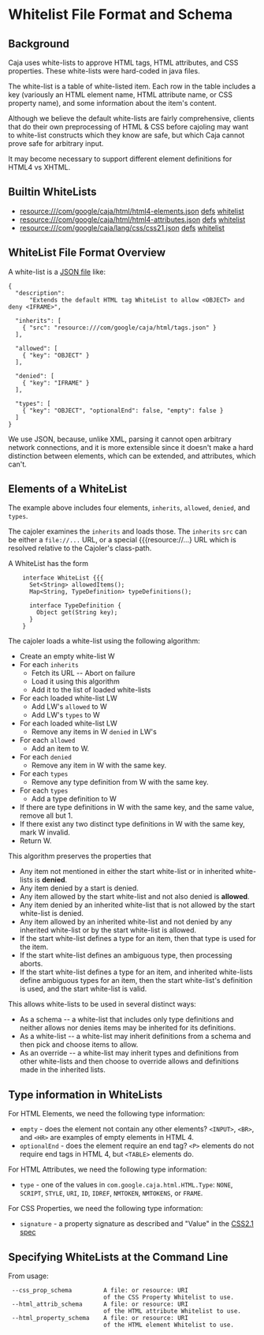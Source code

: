 # Whitelist File Format and Schema #

## Background ##

Caja uses white-lists to approve HTML tags, HTML attributes, and CSS properties.  These white-lists were hard-coded in java files.

The white-list is a table of white-listed item.  Each row in the table includes a key (variously an HTML element name, HTML attribute name, or CSS property name), and some information about the item's content.

Although we believe the default white-lists are fairly comprehensive, clients that do their own preprocessing of HTML & CSS before cajoling may want to white-list constructs which they know are safe, but which Caja cannot prove safe for arbitrary input.

It may become necessary to support different element definitions for HTML4 vs XHTML.


## Builtin WhiteLists ##
  * [resource:///com/google/caja/html/html4-elements.json](http://code.google.com/p/google-caja/source/browse/trunk/src/com/google/caja/lang/html/html4-elements.json) [defs](http://code.google.com/p/google-caja/source/browse/trunk/src/com/google/caja/lang/html/html4-elements-defs.json) [whitelist](http://code.google.com/p/google-caja/source/browse/trunk/src/com/google/caja/lang/html/html4-elements-whitelist.json)
  * [resource:///com/google/caja/html/html4-attributes.json](http://code.google.com/p/google-caja/source/browse/trunk/src/com/google/caja/lang/html/html4-attributes.json) [defs](http://code.google.com/p/google-caja/source/browse/trunk/src/com/google/caja/lang/html/html4-attributes-defs.json) [whitelist](http://code.google.com/p/google-caja/source/browse/trunk/src/com/google/caja/lang/html/html4-attributes-whitelist.json)
  * [resource:///com/google/caja/lang/css/css21.json](http://code.google.com/p/google-caja/source/browse/trunk/src/com/google/caja/lang/css/css21.json) [defs](http://code.google.com/p/google-caja/source/browse/trunk/src/com/google/caja/lang/css/css21-defs.json) [whitelist](http://code.google.com/p/google-caja/source/browse/trunk/src/com/google/caja/lang/css/css21-whitelist.json)





## WhiteList File Format Overview ##

A white-list is a [JSON file](http://www.json.org/) like:
```
{
  "description":
      "Extends the default HTML tag WhiteList to allow <OBJECT> and deny <IFRAME>",

  "inherits": [
    { "src": "resource:///com/google/caja/html/tags.json" }
  ],

  "allowed": [
    { "key": "OBJECT" }
  ],

  "denied": [
    { "key": "IFRAME" }
  ],

  "types": [
    { "key": "OBJECT", "optionalEnd": false, "empty": false }
  ]
}
```

We use JSON, because, unlike XML, parsing it cannot open arbitrary network connections, and it is more extensible since it doesn't make a hard distinction between elements, which can be extended, and attributes, which can't.


## Elements of a WhiteList ##

The example above includes four elements, `inherits`, `allowed`, `denied`, and `types`.

The cajoler examines the `inherits` and loads those.  The `inherits` `src` can be either a `file://...` URL, or a special {{{resource://...} URL which is resolved relative to the Cajoler's class-path.

A WhiteList has the form
```
    interface WhiteList {{{
      Set<String> allowedItems();
      Map<String, TypeDefinition> typeDefinitions();

      interface TypeDefinition {
        Object get(String key);
      }
    }
```

The cajoler loads a white-list using the following algorithm:
  * Create an empty white-list W
  * For each `inherits`
    * Fetch its URL -- Abort on failure
    * Load it using this algorithm
    * Add it to the list of loaded white-lists
  * For each loaded white-list LW
    * Add LW's `allowed` to W
    * Add LW's `types` to W
  * For each loaded white-list LW
    * Remove any items in W `denied` in LW's
  * For each `allowed`
    * Add an item to W.
  * For each `denied`
    * Remove any item in W with the same key.
  * For each `types`
    * Remove any type definition from W with the same key.
  * For each `types`
    * Add a type definition to W
  * If there are type definitions in W with the same key, and the same value, remove all but 1.
  * If there exist any two distinct type definitions in W with the same key, mark W invalid.
  * Return W.

This algorithm preserves the properties that
  * Any item not mentioned in either the start white-list or in inherited white-lists is **denied**.
  * Any item denied by a start is denied.
  * Any item allowed by the start white-list and not also denied is **allowed**.
  * Any item denied by an inherited white-list that is not allowed by the start white-list is denied.
  * Any item allowed by an inherited white-list and not denied by any inherited white-list or by the start white-list is allowed.
  * If the start white-list defines a type for an item, then that type is used for the item.
  * If the start white-list defines an ambiguous type, then processing aborts.
  * If the start white-list defines a type for an item, and inherited white-lists define ambiguous types for an item, then the start white-list's definition is used, and the start white-list is valid.

This allows white-lists to be used in several distinct ways:
  * As a schema -- a white-list that includes only type definitions and neither allows nor denies items may be inherited for its definitions.
  * As a white-list -- a white-list may inherit definitions from a schema and then pick and choose items to allow.
  * As an override -- a white-list may inherit types and definitions from other white-lists and then choose to override allows and definitions made in the inherited lists.

## Type information in WhiteLists ##
For HTML Elements, we need the following type information:
  * `empty` - does the element not contain any other elements?  `<INPUT>`, `<BR>`, and `<HR>` are examples of empty elements in HTML 4.
  * `optionalEnd` - does the element require an end tag?  `<P>` elements do not require end tags in HTML 4, but `<TABLE>` elements do.

For HTML Attributes, we need the following type information:
  * `type` - one of the values in `com.google.caja.html.HTML.Type`: `NONE`, `SCRIPT`, `STYLE`, `URI`, `ID`, `IDREF`, `NMTOKEN`, `NMTOKENS`, or `FRAME`.

For CSS Properties, we need the following type information:
  * `signature` - a property signature as described and "Value" in the [CSS2.1 spec](http://www.w3.org/TR/CSS21/about.html#property-defs)



## Specifying WhiteLists at the Command Line ##
From usage:
```
 --css_prop_schema         A file: or resource: URI
                           of the CSS Property Whitelist to use.
 --html_attrib_schema      A file: or resource: URI
                           of the HTML attribute Whitelist to use.
 --html_property_schema    A file: or resource: URI
                           of the HTML element Whitelist to use.
```